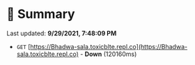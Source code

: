 # 📖 Summary
Last updated: **9/29/2021, 7:48:09 PM**

- `GET` [https://Bhadwa-sala.toxicblte.repl.co](https://Bhadwa-sala.toxicblte.repl.co) - **Down** (120160ms)
